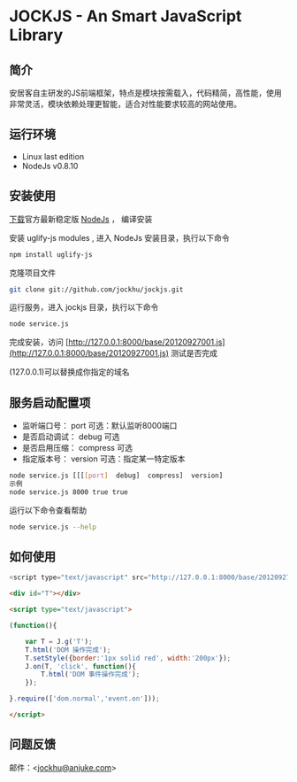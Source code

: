 JOCKJS - An Smart JavaScript Library
=======================================


 简介
--------------------------------------

安居客自主研发的JS前端框架，特点是模块按需载入，代码精简，高性能，使用非常灵活，模块依赖处理更智能，适合对性能要求较高的网站使用。


 运行环境
--------------------------------------

- Linux last edition
- NodeJs v0.8.10


 安装使用
--------------------------------------

[下载](http://nodejs.org//)官方最新稳定版 [NodeJs](http://nodejs.org//) ， 编译安装


安装 uglify-js modules , 进入 NodeJs 安装目录，执行以下命令

```bash
npm install uglify-js
```

克隆项目文件

```bash
git clone git://github.com/jockhu/jockjs.git
```

运行服务，进入 jockjs 目录，执行以下命令

```bash
node service.js
```

完成安装，访问 [http://127.0.0.1:8000/base/20120927001.js](http://127.0.0.1:8000/base/20120927001.js) 测试是否完成

(127.0.0.1)可以替换成你指定的域名


 服务启动配置项
--------------------------------------

 - 监听端口号：    port       可选：默认监听8000端口
 - 是否启动调试：  debug      可选
 - 是否启用压缩：  compress   可选
 - 指定版本号：    version    可选：指定某一特定版本

```bash
node service.js [[[[port]  debug]  compress]  version]
示例
node service.js 8000 true true
```

运行以下命令查看帮助

```bash
node service.js --help
```

 如何使用
--------------------------------------

```js
<script type="text/javascript" src="http://127.0.0.1:8000/base/20120927001.js"></script>
```

```html
<div id="T"></div>

<script type="text/javascript">

(function(){

    var T = J.g('T');
    T.html('DOM 操作完成');
    T.setStyle({border:'1px solid red', width:'200px'});
    J.on(T, 'click', function(){
        T.html('DOM 事件操作完成');
    });

}.require(['dom.normal','event.on']));

</script>
```

 问题反馈
--------------------------------------
邮件：<[jockhu@anjuke.com](mailto:jockhu@anjuke.com)>

